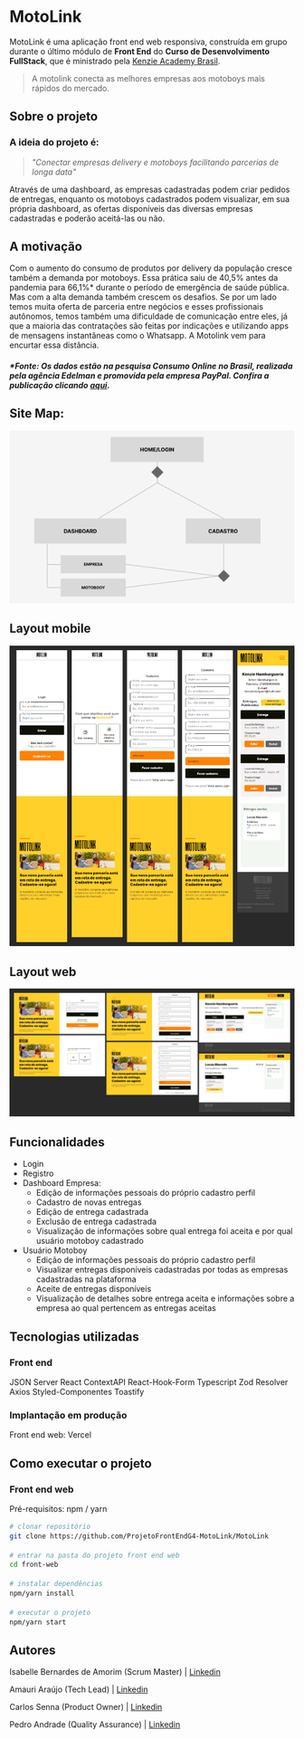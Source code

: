 # MotoLink
MotoLink é uma aplicação front end web responsiva, construída em grupo durante o último módulo de **Front End** do **Curso de Desenvolvimento FullStack**, que é ministrado pela [Kenzie Academy Brasil](https://kenzie.com.br/).

> A motolink conecta as melhores empresas aos motoboys mais rápidos do mercado.

## Sobre o projeto
### A ideia do projeto é:
> *"Conectar empresas delivery e motoboys facilitando parcerias de longa data"*

Através de uma dashboard, as empresas cadastradas podem criar pedidos de entregas, enquanto os motoboys cadastrados podem visualizar, em sua própria dashboard, as ofertas disponíveis das diversas empresas cadastradas e poderão aceitá-las ou não.

## A motivação

Com o aumento do consumo de produtos por delivery da população cresce também a demanda por motoboys. Essa prática saiu de 40,5% antes da pandemia para 66,1%* durante o período de emergência de saúde pública. Mas com a alta demanda também crescem os desafios. Se por um lado temos muita oferta de parceria entre negócios e esses profissionais autônomos, temos também uma dificuldade de comunicação entre eles, já que a maioria das contratações são feitas por indicações e utilizando apps de mensagens instantâneas como o Whatsapp. A Motolink vem para encurtar essa distância.

##### *Fonte: Os dados estão na pesquisa Consumo Online no Brasil, realizada pela agência Edelman e promovida pela empresa PayPal. Confira a publicação clicando [aqui](https://agenciabrasil.ebc.com.br/geral/noticia/2021-12/pesquisa-revela-aumento-de-pedidos-de-comida-por-app-durante-pandemia).

## Site Map:
![site Map](https://github.com/ProjetoFrontEndG4-MotoLink/MotoLink/blob/main/public/site--map.png)

## Layout mobile
![Versão Mobile](https://github.com/ProjetoFrontEndG4-MotoLink/MotoLink/blob/main/public/Mobile.png)

## Layout web
![Versão Desktop](https://github.com/ProjetoFrontEndG4-MotoLink/MotoLink/blob/main/public/Desktop.png)

## Funcionalidades
- Login
- Registro
- Dashboard Empresa:
  - Edição de informações pessoais do próprio cadastro perfil
  - Cadastro de novas entregas
  - Edição de entrega cadastrada
  - Exclusão de entrega cadastrada
  - Visualização de informações sobre qual entrega foi aceita e por qual usuário motoboy cadastrado
- Usuário Motoboy
  - Edição de informações pessoais do próprio cadastro perfil
  - Visualizar entregas disponíveis cadastradas por todas as empresas cadastradas na plataforma
  - Aceite de entregas disponíveis
  - Visualização de detalhes sobre entrega aceita e informações sobre a empresa ao qual pertencem as entregas aceitas

## Tecnologias utilizadas
### Front end
JSON Server
React
ContextAPI
React-Hook-Form
Typescript
Zod
Resolver
Axios
Styled-Componentes
Toastify

### Implantação em produção
Front end web: Vercel

## Como executar o projeto
### Front end web
Pré-requisitos: npm / yarn


```bash
# clonar repositório
git clone https://github.com/ProjetoFrontEndG4-MotoLink/MotoLink

# entrar na pasta do projeto front end web
cd front-web

# instalar dependências
npm/yarn install

# executar o projeto
npm/yarn start
```
## Autores

Isabelle Bernardes de Amorim (Scrum Master) | [Linkedin](https://www.linkedin.com/in/euisabellebernardes/)

Amauri Araújo (Tech Lead) | [Linkedin](https://www.linkedin.com/in/amauri-ara%C3%BAjo-8728b3172/)

Carlos Senna (Product Owner) | [Linkedin](https://www.linkedin.com/in/carloseduardosenna/)

Pedro Andrade (Quality Assurance) | [Linkedin](https://www.linkedin.com/in/pedroandradev/ )
